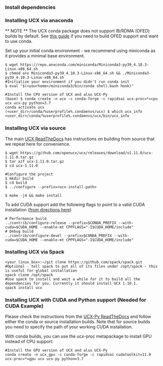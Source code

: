### Install dependencies

### Installing UCX via anaconda

** NOTE ** The UCX conda package does not support IB/RDMA (OFED) builds by default. See [this guide](https://ucx-py.readthedocs.io/en/latest/install.html#ucx-ofed) if you need to build OFED support and want to use conda.

Set up your initial conda environment - we recommend using miniconda as it provides a minimal base environment.
```
$ wget https://repo.anaconda.com/miniconda/Miniconda3-py39_4.10.3-Linux-x86_64.sh
$ chmod a+x Miniconda3-py39_4.10.3-Linux-x86_64.sh && ./Miniconda3-py39_4.10.3-Linux-x86_64.sh
#Initialize your environment if you didn't run conda init
$ eval "$(<yourhome>/miniconda3/bin/conda shell.bash hook)" 

#Install the CPU version of UCX and also UCX-Py
(base) $ conda create -n ucx -c conda-forge -c rapidsai ucx-proc=*=cpu ucx ucx-py python=3.7
conda activate ucx
(<user_dir>/conda/%userprofile%.condaenvs/ucx) $ which ucx_info
<user_dir>/conda/%userprofile%.condaenvs/ucx/bin/ucx_info
```

### Installing UCX via source

The main [UCX ReadTheDocs](https://openucx.readthedocs.io/en/master/running.html#ucx-build-and-install) has instructions on building from source that we repeat here for convenience.

```
$ wget https://github.com/openucx/ucx/releases/download/v1.11.0/ucx-1.11.0.tar.gz
$ tar xzf ucx-1.11.0.tar.gz
$ cd ucx-1.11.0

#Configure the project
$ mkdir build
$ cd build
$ ../configure --prefix=<ucx-install-path>

$ make -j4 && make install
```

To add CUDA support add the following flags to point to a valid CUDA installation ([from directions here](https://ucx-py.readthedocs.io/en/latest/install.html))
```
# Performance build
../contrib/configure-release --prefix=$CONDA_PREFIX --with-cuda=$CUDA_HOME --enable-mt CPPFLAGS="-I$CUDA_HOME/include"
# Debug build
../contrib/configure-devel --prefix=$CONDA_PREFIX --with-cuda=$CUDA_HOME --enable-mt CPPFLAGS="-I$CUDA_HOME/include"
```

### Installing UCX via Spack

```
<your_linux_box>:~/git clone https://github.com/spack/spack.git
#Optional - tell spack to put all of its files under /opt/spack - this is useful for global installation
spack clone /opt/spack
#Use spack to install and wait a while for it to build all the dependencies for you. Currently it should install UCX 1.10.1.
spack install ucx
```

### Installing UCX with CUDA and Python support (Needed for CUDA Example)

Please check the instructions from the [UCX-Py ReadTheDocs](https://ucx-py.readthedocs.io/en/latest/install.html) and follow either the conda or source installation builds. Note that for source builds you need to specify the path of your working CUDA installation. 

With conda builds, you can use the ucx-proc metapackage to install GPU instead of CPU support:
```
#Install the GPU version of UCX and also UCX-Py
conda create -n ucx_gpu -c conda-forge -c rapidsai cudatoolkit=11.0 ucx-proc=*=gpu ucx ucx-py python=3.7
```
